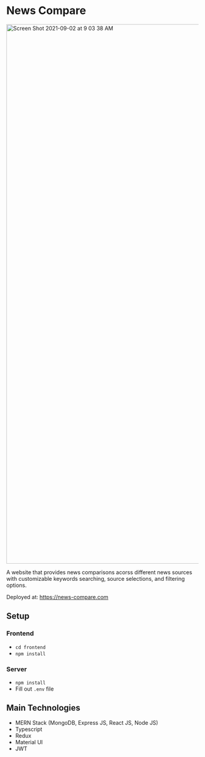 # News Compare

<img width="1416" alt="Screen Shot 2021-09-02 at 9 03 38 AM" src="https://user-images.githubusercontent.com/59520253/131848465-0c8792c0-61a7-4477-bd30-ff82316fa65d.png">

A website that provides news comparisons acorss different news sources with customizable keywords searching, source selections, and filtering options.

Deployed at: https://news-compare.com

## Setup

### Frontend
- `cd frontend`
- `npm install`

### Server
- `npm install`
- Fill out `.env` file

## Main Technologies
- MERN Stack (MongoDB, Express JS, React JS, Node JS)
- Typescript
- Redux
- Material UI
- JWT
